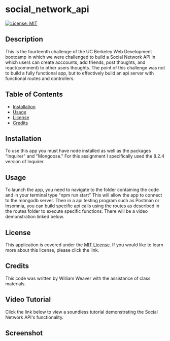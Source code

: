 # social_network_api
[![License: MIT](https://img.shields.io/badge/License-MIT-yellow.svg)](https://opensource.org/licenses/MIT)

## Description
This is the fourteenth challenge of the UC Berkeley Web Development bootcamp in which we were challenged to build a Social Network API in which users can create acccounts, add friends, post thoughts, and react(comment) to other users thoughts. The point of this challenge was not to build a fully functional app, but to effectively build an api server with functional routes and controllers.

## Table of Contents
- [Installation](#installation)
- [Usage](#usage)
- [License](#license)
- [Credits](#credits)

## Installation 
To use this app you must have node installed as well as the packages "Inquirer" and "Mongoose." For this assignment I specifically used the 8.2.4 version of Inquirer. 

## Usage
To launch the app, you need to navigate to the folder containing the code and in your terminal type "npm run start"
This will allow the app to connect to the mongodb server. Then in a api testing program such as Postman or Insomnia, you can build specific api calls using the routes as described in the routes folder to execute specific functions. There will be a video demonstration linked below. 

## License
This application is covered under the [MIT License](https://opensource.org/licenses/MIT). 
If you would like to learn more about this license, please click the link.

## Credits
This code was written by William Weaver with the assistance of class materials.

## Video Tutorial
Click the link below to view a soundless tutorial demonstrating the Social Network API's functionality. 


## Screenshot

